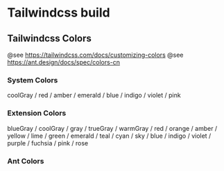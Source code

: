 # Tailwindcss build

## Tailwindcss Colors

@see https://tailwindcss.com/docs/customizing-colors
@see https://ant.design/docs/spec/colors-cn

### System Colors
coolGray / red / amber / emerald / blue / indigo / violet / pink

### Extension Colors
blueGray / coolGray / gray / trueGray / warmGray / red / orange / 
amber / yellow / lime / green / emerald / teal / cyan / sky / 
blue / indigo / violet /  purple / fuchsia / pink / rose 

### Ant Colors
